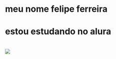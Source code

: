 # meu nome felipe ferreira
# estou estudando no alura
# ![](https://images.app.goo.gl/qz62FcBcxKNWerQv8)
